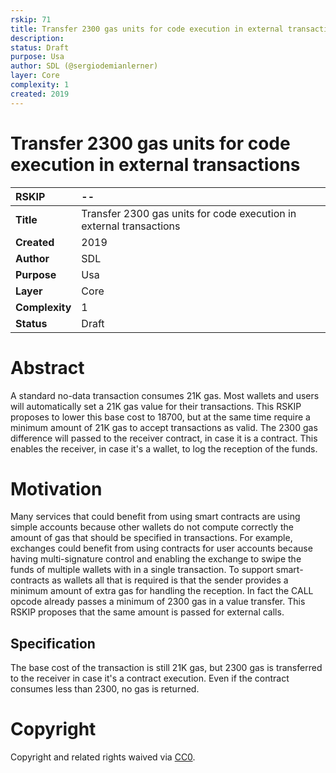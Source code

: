 ```yaml
---
rskip: 71
title: Transfer 2300 gas units for code execution in external transactions
description: 
status: Draft
purpose: Usa
author: SDL (@sergiodemianlerner)
layer: Core
complexity: 1
created: 2019
---
```

#  **Transfer 2300 gas units for code execution in external transactions**  

| RSKIP          | --                                                           |
| :------------- | :----------------------------------------------------------- |
| **Title**      | Transfer 2300 gas units for code execution in external transactions |
| **Created**    | 2019                                                         |
| **Author**     | SDL                                                          |
| **Purpose**    | Usa                                                          |
| **Layer**      | Core                                                         |
| **Complexity** | 1                                                            |
| **Status**     | Draft                                                        |

# Abstract

A standard no-data transaction consumes 21K gas. Most wallets and users will automatically set a 21K gas value for their transactions. This RSKIP proposes to lower this base cost to 18700, but at the same time require a minimum amount of 21K gas to accept transactions as valid. The 2300 gas difference will passed to the receiver contract, in case it is a contract. This enables the receiver, in case it's a wallet, to log the reception of the funds.

# Motivation

Many services that could benefit from using smart contracts  are using simple accounts because other wallets do not compute correctly the amount of gas that should be specified in transactions. For example, exchanges could benefit from using contracts for user accounts because having multi-signature control and enabling the exchange to swipe the funds of multiple wallets with in a single transaction. To support smart-contracts as wallets all that is required is that the sender provides a minimum amount of extra gas for handling the reception. In fact the CALL opcode already passes a minimum of 2300 gas in a value transfer. This RSKIP proposes that the same amount is passed for external calls.

## Specification

The base cost of the transaction is still 21K gas, but 2300 gas is transferred to the receiver in case it's a contract execution. Even if the contract consumes less than 2300, no gas is returned.




# **Copyright**

Copyright and related rights waived via [CC0](https://creativecommons.org/publicdomain/zero/1.0/).


